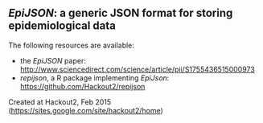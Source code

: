 
*EpiJSON*: a generic JSON format for storing epidemiological data
------------------------------------------------------------------

The following resources are available:
- the *EpiJSON* paper: http://www.sciencedirect.com/science/article/pii/S1755436515000973
- *repijson*, a R package implementing *EpiJson*: https://github.com/Hackout2/repijson

Created at Hackout2, Feb 2015 (https://sites.google.com/site/hackout2/home)
